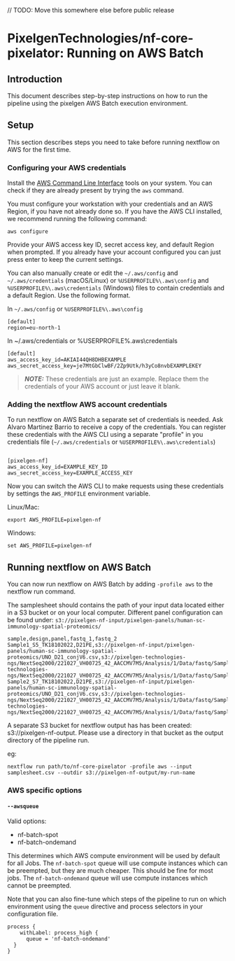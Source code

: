 // TODO: Move this somewhere else before public release

# PixelgenTechnologies/nf-core-pixelator: Running on AWS Batch

## Introduction

This document describes step-by-step instructions on how to run the pipeline using the pixelgen AWS Batch execution environment.

## Setup

This section describes steps you need to take before running nextflow on AWS for the first time.

### Configuring your AWS credentials

Install the [AWS Command Line Interface](https://aws.amazon.com/cli/) tools on your system.
You can check if they are already present by trying the `aws` command.

You must configure your workstation with your credentials and an AWS Region, if you have not already done so. If you have the AWS CLI installed, we recommend running the following command:

`aws configure`

Provide your AWS access key ID, secret access key, and default Region when prompted.
If you already have your account configured you can just press enter to keep the current settings.

You can also manually create or edit the `~/.aws/config` and `~/.aws/credentials` (macOS/Linux) or `%USERPROFILE%\.aws\config` and `%USERPROFILE%\.aws\credentials` (Windows) files to contain credentials and a default Region. Use the following format.

In `~/.aws/config` or `%USERPROFILE%\.aws\config`

```
[default]
region=eu-north-1
```

In ~/.aws/credentials or %USERPROFILE%\.aws\credentials

```
[default]
aws_access_key_id=AKIAI44QH8DHBEXAMPLE
aws_secret_access_key=je7MtGbClwBF/2Zp9Utk/h3yCo8nvbEXAMPLEKEY
```

> **_NOTE:_** These credentials are just an example. Replace them the credentials of your AWS account or just leave it blank.

### Adding the nextflow AWS account credentials

To run nextflow on AWS Batch a separate set of credentials is needed.
Ask Alvaro Martinez Barrio to receive a copy of the credentials.
You can register these credentials with the AWS CLI using a separate "profile" in you credentials file (`~/.aws/credentials` or `%USERPROFILE%\.aws\credentials`)

```

[pixelgen-nf]
aws_access_key_id=EXAMPLE_KEY_ID
aws_secret_access_key=EXAMPLE_ACCESS_KEY

```

Now you can switch the AWS CLI to make requests using these credentials by settings the `AWS_PROFILE` environment variable.

Linux/Mac:

```
export AWS_PROFILE=pixelgen-nf
```

Windows:

```
set AWS_PROFILE=pixelgen-nf
```

## Running nextflow on AWS Batch

You can now run nextflow on AWS Batch by adding `-profile aws` to the nextflow run command.

The samplesheet should contains the path of your input data located either in a S3 bucket or on your local computer.
Different panel configuration can be found under: `s3://pixelgen-nf-input/pixelgen-panels/human-sc-immunology-spatial-proteomics/`

```
sample,design,panel,fastq_1,fastq_2
Sample1_S5_TK18102022,D21PE,s3://pixelgen-nf-input/pixelgen-panels/human-sc-immunology-spatial-proteomics/UNO_D21_conjV6.csv,s3://pixelgen-technologies-ngs/NextSeq2000/221027_VH00725_42_AACCMV7M5/Analysis/1/Data/fastq/Sample1_S5_TK18102022_S1_R1_001.fastq.gz,s3://pixelgen-technologies-ngs/NextSeq2000/221027_VH00725_42_AACCMV7M5/Analysis/1/Data/fastq/Sample1_S5_TK18102022_S1_R2_001.fastq.gz
Sample2_S7_TK18102022,D21PE,s3://pixelgen-nf-input/pixelgen-panels/human-sc-immunology-spatial-proteomics/UNO_D21_conjV6.csv,s3://pixelgen-technologies-ngs/NextSeq2000/221027_VH00725_42_AACCMV7M5/Analysis/1/Data/fastq/Sample2_S7_TK18102022_S2_R1_001.fastq.gz,s3://pixelgen-technologies-ngs/NextSeq2000/221027_VH00725_42_AACCMV7M5/Analysis/1/Data/fastq/Sample2_S7_TK18102022_S2_R2_001.fastq.gz
```

A separate S3 bucket for nextflow output has has been created: s3://pixelgen-nf-output.
Please use a directory in that bucket as the output directory of the pipeline run.

eg:

`nextflow run path/to/nf-core-pixelator -profile aws --input samplesheet.csv --outdir s3://pixelgen-nf-output/my-run-name`

### AWS specific options

#### `--awsqueue`

Valid options:

- nf-batch-spot
- nf-batch-ondemand

This determines which AWS compute environment will be used by default for all Jobs.
The `nf-batch-spot` queue will use compute instances which can be preempted, but they are much cheaper. This should be fine for most jobs.
The `nf-batch-ondemand` queue will use compute instances which cannot be preempted.

Note that you can also fine-tune which steps of the pipeline to run on which environment using the `queue` directive and process selectors in your configuration file.

```
process {
    withLabel: process_high {
      queue = 'nf-batch-ondemand'
  }
}
```
